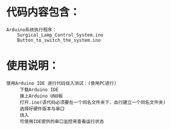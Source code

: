 # 代码内容包含：
        
    Arduino系统执行程序：
        Surgical_Lamp_Control_System.ino
        Button_to_switch_the_system.ino

# 使用说明：

    使用Arduino IDE 进行代码烧入测试：(使用PC进行)
         下载Arduino IDE
         接上Arduino UNO板
         打开.ino(该代码必须要在一个同名文件夹下，自行建立一个同名文件夹)
         选择好硬件版本与串口
         烧入
         可使用IDE提供的串口监控来查看运行状态

